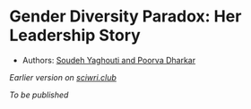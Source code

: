 # Gender Diversity Paradox: Her Leadership Story 

- Authors: [Soudeh Yaghouti and Poorva Dharkar](./authors_contributors.md)

*Earlier version on [sciwri.club](https://www.sciwri.club/wp-content/uploads/2019/04/CGS-WiS_Team4_20190409.pdf)*

*To be published*
